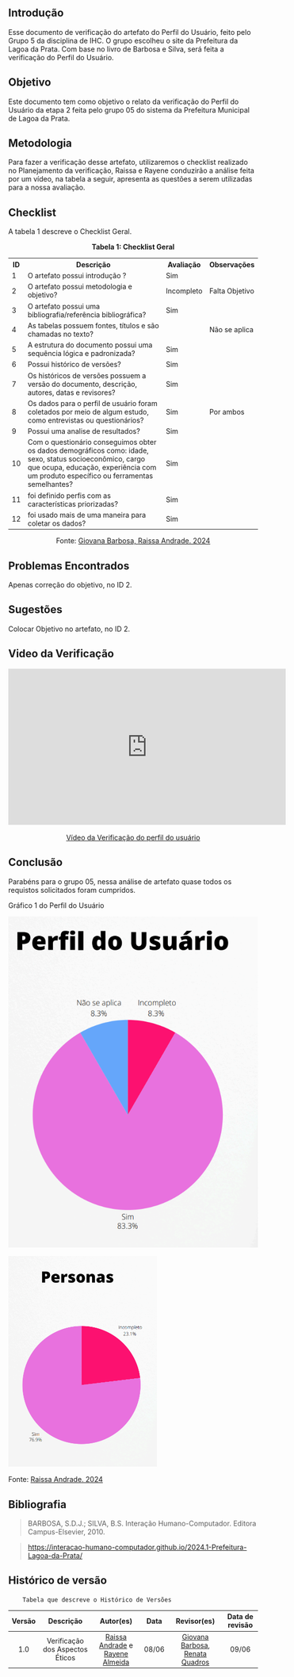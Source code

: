 ## Introdução 
Esse documento de verificação do artefato do Perfil do Usuário, feito pelo Grupo 5 da disciplina de IHC. O grupo escolheu o site da Prefeitura da Lagoa da Prata. Com base no livro de Barbosa e Silva, será feita a verificação do Perfil do Usuário.

## Objetivo 
Este documento tem como objetivo o relato da verificação do Perfil do Usuário da etapa 2 feita pelo grupo 05 do sistema da Prefeitura Municipal de Lagoa da Prata.

## Metodologia 
Para fazer a verificação desse artefato, utilizaremos o checklist realizado no Planejamento da verificação, Raissa e Rayene conduzirão a análise feita por um vídeo, na tabela a seguir, apresenta as questões a serem utilizadas para a nossa avaliação.

## Checklist 

A tabela 1 descreve o Checklist Geral.
<center>
    <p><strong>Tabela 1: Checklist Geral</strong></p>
    <table>
        <tr>
            <th>ID</th>
            <th>Descrição</th>
            <th>Avaliação</th>
            <th>Observações</th>
        </tr>
        <tr>
            <td>1</td>
            <td>O artefato possui introdução ?</td>
            <td>Sim</td>
            <td></td>
        </tr>
        <tr>
            <td>2</td>
            <td>O artefato possui metodologia e objetivo?</td>
            <td>Incompleto</td>
            <td>Falta Objetivo</td>
        </tr>
        <tr>
            <td>3</td>
            <td>O artefato possui uma bibliografia/referência bibliográfica?</td>
            <td>Sim</td>
            <td></td>
        </tr>
        <tr>
            <td>4</td>
            <td>As tabelas possuem fontes, títulos e são chamadas no texto?</td>
            <td></td>
            <td>Não se aplica</td>
        </tr>
        <tr>
            <td>5</td>
            <td>A estrutura do documento possui uma sequência lógica e padronizada?</td>
            <td>Sim</td>
            <td></td>
        </tr>
        <tr>
            <td>6</td>
            <td>Possui histórico de versões?</td>
            <td>Sim</td>
            <td></td>
        </tr>
        <tr>
            <td>7</td>
            <td>Os históricos de versões possuem a versão do documento, descrição, autores, datas e revisores?</td>
            <td>Sim</td>
            <td></td>
        </tr>
        <tr>
            <td>8</td>
            <td>Os dados para o perfil de usuário foram coletados por meio de algum estudo, como entrevistas ou questionários?</td>
            <td>Sim</td>
            <td>Por ambos</td>
        </tr>
        <tr>
            <td>9</td>
            <td>Possui uma analise de resultados?</td>
            <td>Sim</td>
            <td></td>
        </tr>
        <tr>
            <td>10</td>
            <td>Com o questionário conseguimos obter os dados demográficos como: idade, sexo, status socioeconômico, cargo que ocupa, educação, experiência com um produto específico ou ferramentas semelhantes?</td>
            <td>Sim</td>
            <td></td>
        </tr>
        <tr>
            <td>11</td>
            <td>foi definido perfis com as características priorizadas?</td>
            <td>Sim</td>
            <td></td>
        </tr>
         <tr>
            <td>12</td>
            <td>foi usado mais de uma maneira para coletar os dados?</td>
            <td>Sim</td>
            <td></td>
        </tr>
    </table>
<p>Fonte: <a href="https://github.com/gio221">Giovana Barbosa, <a href="https://github.com/RaissaAndradeS">Raissa Andrade. 2024</a></p> 
</center>

## Problemas Encontrados

Apenas correção do objetivo, no ID 2.

## Sugestões 

Colocar Objetivo no artefato, no ID 2.

## Video da Verificação

<p style="text-align: center"><iframe width="560" height="315" src="https://www.youtube.com/embed//nUIKoxvgL1A " title="YouTube video player" frameborder="0" allow="accelerometer; autoplay; clipboard-write; encrypted-media; gyroscope; picture-in-picture; web-share" referrerpolicy="strict-origin-when-cross-origin" allowfullscreen></iframe></p>
<p style="text-align: center"><a href="https://youtu.be//nUIKoxvgL1A " target="blanket">Vídeo da Verificação do perfil do usuário</a></p>


## Conclusão 

Parabéns para o grupo 05, nessa análise de artefato quase todos os requistos solicitados foram cumpridos.


Gráfico 1 do Perfil do Usuário

![alt text](<../../../assets/verificacao/etapa2/grafico de perfil de usuario.png>)

<img src="../../../assets/verificacao/etapa2/grafico de personas.png" alt="Analise de Tarefas" width="300">

<p>Fonte: <a href="https://github.com/RaissaAndradeS">Raissa Andrade. 2024</a></p>


## Bibliografia 
> BARBOSA, S.D.J.; SILVA, B.S. Interação Humano-Computador. Editora Campus-Elsevier, 2010.

>  https://interacao-humano-computador.github.io/2024.1-Prefeitura-Lagoa-da-Prata/
## Histórico de versão  
        Tabela que descreve o Histórico de Versões
|     Versão       |     Descrição      |      Autor(es)      | Data           |  Revisor(es)          |Data de revisão|
| :----------------------------------------------------------: | :-------------------------------: | :-------------------------------------------------: | :-------------------------------: |  :-------------------------------: | :-------------------------------: |
|1.0|Verificação dos Aspectos Éticos|[Raissa Andrade](https://github.com/RaissaAndradeS) e [Rayene Almeida](https://github.com/rayenealmeida)    | 08/06|   [Giovana Barbosa](https://github.com/gio221), [Renata Quadros](https://github.com/Renatinha28)  | 09/06 |
